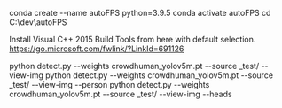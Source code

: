 conda create --name autoFPS python=3.9.5
conda activate autoFPS
cd C:\dev\autoFPS



Install Visual C++ 2015 Build Tools from here with default selection.
https://go.microsoft.com/fwlink/?LinkId=691126

python detect.py --weights crowdhuman_yolov5m.pt --source _test/ --view-img
python detect.py --weights crowdhuman_yolov5m.pt --source _test/ --view-img  --person
python detect.py --weights crowdhuman_yolov5m.pt --source _test/ --view-img  --heads
